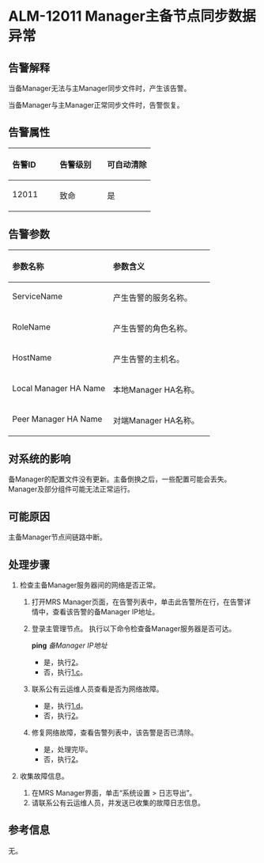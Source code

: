 # ALM-12011 Manager主备节点同步数据异常<a name="ZH-CN_TOPIC_0093195027"></a>

## 告警解释<a name="zh-cn_topic_0035461635_section15466919171137"></a>

当备Manager无法与主Manager同步文件时，产生该告警。

当备Manager与主Manager正常同步文件时，告警恢复。

## 告警属性<a name="zh-cn_topic_0035461635_section20576287171551"></a>

<a name="zh-cn_topic_0035461635_table4702977812324"></a>
<table><thead align="left"><tr id="zh-cn_topic_0035461635_row6694854412324"><th class="cellrowborder" valign="top" width="33.33333333333333%" id="mcps1.1.4.1.1"><p id="zh-cn_topic_0035461635_p156557912324"><a name="zh-cn_topic_0035461635_p156557912324"></a><a name="zh-cn_topic_0035461635_p156557912324"></a><strong id="zh-cn_topic_0035461635_b5521738312324"><a name="zh-cn_topic_0035461635_b5521738312324"></a><a name="zh-cn_topic_0035461635_b5521738312324"></a>告警ID</strong></p>
</th>
<th class="cellrowborder" valign="top" width="33.33333333333333%" id="mcps1.1.4.1.2"><p id="zh-cn_topic_0035461635_p4434271512324"><a name="zh-cn_topic_0035461635_p4434271512324"></a><a name="zh-cn_topic_0035461635_p4434271512324"></a><strong id="zh-cn_topic_0035461635_b6386833212324"><a name="zh-cn_topic_0035461635_b6386833212324"></a><a name="zh-cn_topic_0035461635_b6386833212324"></a>告警级别</strong></p>
</th>
<th class="cellrowborder" valign="top" width="33.33333333333333%" id="mcps1.1.4.1.3"><p id="zh-cn_topic_0035461635_p134881812324"><a name="zh-cn_topic_0035461635_p134881812324"></a><a name="zh-cn_topic_0035461635_p134881812324"></a><strong id="zh-cn_topic_0035461635_b2898932912324"><a name="zh-cn_topic_0035461635_b2898932912324"></a><a name="zh-cn_topic_0035461635_b2898932912324"></a>可自动清除</strong></p>
</th>
</tr>
</thead>
<tbody><tr id="zh-cn_topic_0035461635_row1804793212324"><td class="cellrowborder" valign="top" width="33.33333333333333%" headers="mcps1.1.4.1.1 "><p id="zh-cn_topic_0035461635_p3217576012324"><a name="zh-cn_topic_0035461635_p3217576012324"></a><a name="zh-cn_topic_0035461635_p3217576012324"></a>12011</p>
</td>
<td class="cellrowborder" valign="top" width="33.33333333333333%" headers="mcps1.1.4.1.2 "><p id="zh-cn_topic_0035461635_p4819992912324"><a name="zh-cn_topic_0035461635_p4819992912324"></a><a name="zh-cn_topic_0035461635_p4819992912324"></a>致命</p>
</td>
<td class="cellrowborder" valign="top" width="33.33333333333333%" headers="mcps1.1.4.1.3 "><p id="zh-cn_topic_0035461635_p4546102112324"><a name="zh-cn_topic_0035461635_p4546102112324"></a><a name="zh-cn_topic_0035461635_p4546102112324"></a>是</p>
</td>
</tr>
</tbody>
</table>

## 告警参数<a name="zh-cn_topic_0035461635_section396560517161"></a>

<a name="zh-cn_topic_0035461635_table2728904712324"></a>
<table><thead align="left"><tr id="zh-cn_topic_0035461635_row2832476712324"><th class="cellrowborder" valign="top" width="50%" id="mcps1.1.3.1.1"><p id="zh-cn_topic_0035461635_p3725626112324"><a name="zh-cn_topic_0035461635_p3725626112324"></a><a name="zh-cn_topic_0035461635_p3725626112324"></a><strong id="zh-cn_topic_0035461635_b1171373012324"><a name="zh-cn_topic_0035461635_b1171373012324"></a><a name="zh-cn_topic_0035461635_b1171373012324"></a>参数名称</strong></p>
</th>
<th class="cellrowborder" valign="top" width="50%" id="mcps1.1.3.1.2"><p id="zh-cn_topic_0035461635_p3758553612324"><a name="zh-cn_topic_0035461635_p3758553612324"></a><a name="zh-cn_topic_0035461635_p3758553612324"></a><strong id="zh-cn_topic_0035461635_b5155602612324"><a name="zh-cn_topic_0035461635_b5155602612324"></a><a name="zh-cn_topic_0035461635_b5155602612324"></a>参数含义</strong></p>
</th>
</tr>
</thead>
<tbody><tr id="zh-cn_topic_0035461635_row6426373312324"><td class="cellrowborder" valign="top" width="50%" headers="mcps1.1.3.1.1 "><p id="zh-cn_topic_0035461635_p1905095412324"><a name="zh-cn_topic_0035461635_p1905095412324"></a><a name="zh-cn_topic_0035461635_p1905095412324"></a>ServiceName</p>
</td>
<td class="cellrowborder" valign="top" width="50%" headers="mcps1.1.3.1.2 "><p id="zh-cn_topic_0035461635_p2058307812324"><a name="zh-cn_topic_0035461635_p2058307812324"></a><a name="zh-cn_topic_0035461635_p2058307812324"></a>产生告警的服务名称。</p>
</td>
</tr>
<tr id="zh-cn_topic_0035461635_row752452412324"><td class="cellrowborder" valign="top" width="50%" headers="mcps1.1.3.1.1 "><p id="zh-cn_topic_0035461635_p4092241512324"><a name="zh-cn_topic_0035461635_p4092241512324"></a><a name="zh-cn_topic_0035461635_p4092241512324"></a>RoleName</p>
</td>
<td class="cellrowborder" valign="top" width="50%" headers="mcps1.1.3.1.2 "><p id="zh-cn_topic_0035461635_p6425274912324"><a name="zh-cn_topic_0035461635_p6425274912324"></a><a name="zh-cn_topic_0035461635_p6425274912324"></a>产生告警的角色名称。</p>
</td>
</tr>
<tr id="zh-cn_topic_0035461635_row5706328712324"><td class="cellrowborder" valign="top" width="50%" headers="mcps1.1.3.1.1 "><p id="zh-cn_topic_0035461635_p2535053012324"><a name="zh-cn_topic_0035461635_p2535053012324"></a><a name="zh-cn_topic_0035461635_p2535053012324"></a>HostName</p>
</td>
<td class="cellrowborder" valign="top" width="50%" headers="mcps1.1.3.1.2 "><p id="zh-cn_topic_0035461635_p4509295512324"><a name="zh-cn_topic_0035461635_p4509295512324"></a><a name="zh-cn_topic_0035461635_p4509295512324"></a>产生告警的主机名。</p>
</td>
</tr>
<tr id="zh-cn_topic_0035461635_row2042965912324"><td class="cellrowborder" valign="top" width="50%" headers="mcps1.1.3.1.1 "><p id="zh-cn_topic_0035461635_p644338312324"><a name="zh-cn_topic_0035461635_p644338312324"></a><a name="zh-cn_topic_0035461635_p644338312324"></a>Local Manager HA Name</p>
</td>
<td class="cellrowborder" valign="top" width="50%" headers="mcps1.1.3.1.2 "><p id="zh-cn_topic_0035461635_p4962802312324"><a name="zh-cn_topic_0035461635_p4962802312324"></a><a name="zh-cn_topic_0035461635_p4962802312324"></a>本地Manager HA名称。</p>
</td>
</tr>
<tr id="zh-cn_topic_0035461635_row3230190912324"><td class="cellrowborder" valign="top" width="50%" headers="mcps1.1.3.1.1 "><p id="zh-cn_topic_0035461635_p1609535712324"><a name="zh-cn_topic_0035461635_p1609535712324"></a><a name="zh-cn_topic_0035461635_p1609535712324"></a>Peer Manager HA Name</p>
</td>
<td class="cellrowborder" valign="top" width="50%" headers="mcps1.1.3.1.2 "><p id="zh-cn_topic_0035461635_p3290559612324"><a name="zh-cn_topic_0035461635_p3290559612324"></a><a name="zh-cn_topic_0035461635_p3290559612324"></a>对端Manager HA名称。</p>
</td>
</tr>
</tbody>
</table>

## 对系统的影响<a name="zh-cn_topic_0035461635_section50565448171611"></a>

备Manager的配置文件没有更新。主备倒换之后，一些配置可能会丢失。Manager及部分组件可能无法正常运行。

## 可能原因<a name="zh-cn_topic_0035461635_section42612438171616"></a>

主备Manager节点间链路中断。

## 处理步骤<a name="zh-cn_topic_0035461635_section28407751171620"></a>

1.  检查主备Manager服务器间的网络是否正常。
    1.  打开MRS Manager页面，在告警列表中，单击此告警所在行，在告警详情中，查看该告警的备Manager IP地址。
    2.  登录主管理节点。 执行以下命令检查备Manager服务器是否可达。

        **ping** _备Manager IP地址_

        -   是，执行[2](#zh-cn_topic_0035461635_li2691488171642)。
        -   否，执行[1.c](#zh-cn_topic_0035461635_li47267615172220)。

    3.  <a name="zh-cn_topic_0035461635_li47267615172220"></a>联系公有云运维人员查看是否为网络故障。
        -   是，执行[1.d](#zh-cn_topic_0035461635_li37136917172238)。
        -   否，执行[2](#zh-cn_topic_0035461635_li2691488171642)。

    4.  <a name="zh-cn_topic_0035461635_li37136917172238"></a>修复网络故障，查看告警列表中，该告警是否已清除。
        -   是，处理完毕。
        -   否，执行[2](#zh-cn_topic_0035461635_li2691488171642)。


2.  <a name="zh-cn_topic_0035461635_li2691488171642"></a>收集故障信息。
    1.  在MRS Manager界面，单击“系统设置 \> 日志导出”。
    2.  请联系公有云运维人员，并发送已收集的故障日志信息。


## 参考信息<a name="zh-cn_topic_0035461635_section55635852162510"></a>

无。

